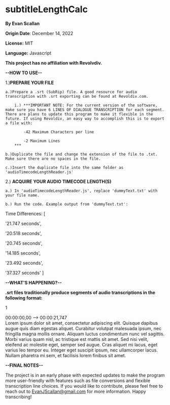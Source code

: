 # subtitleLengthCalc


**By Evan Scallan**

**Origin Date**: December 14, 2022

**License:** MIT

**Language:** Javascript

**This project has no affiliation with Revolvdiv.**


**--HOW TO USE--**

1.)**PREPARE YOUR FILE**

	a.)Prepare a .srt (SubRip) file. A good resource for audio transcription with .srt exporting can be found at Revoldiv.com.

		i.) ***IMPORTANT NOTE: For the current version of the software, make sure you have 6 LINES OF DIALOGUE TRANSCRIPTION for each segment. There are plans to update this program to make it flexible in the future. If using Revoldiv, an easy way to accomplish this is to export a file with:

			-42 Maximum Characters per line

			-2 Maximum Lines
		***

	b.)Duplicate the file and change the extension of the file to .txt. Make sure there are no spaces in the file.

	c.)Insert the duplicate file into the same folder as 'audioTimecodeLengthReader.js'

2.) **ACQUIRE YOUR AUDIO TIMECODE LENGTH(S)**

	a.) In 'audioTimecodeLengthReader.js', replace 'dummyText.txt' with your file name.

	b.) Run the code. Example output from 'dummyText.txt':

Time Differences: [

  '21.747 seconds',

  '20.518 seconds',

  '20.745 seconds',

  '14.185 seconds',

  '23.492 seconds',

  '37.327 seconds'
]


**--WHAT'S HAPPENING?--**

**.srt files traditionally produce segments of audio transcriptions in the following format:**

1

00:00:00,00 --> 00:00:21,747\
Lorem ipsum dolor sit amet, consectetur adipiscing elit. Quisque dapibus augue quis 
diam egestas aliquet. Curabitur volutpat malesuada ipsum, nec fringilla magna mollis 
ornare. Aliquam luctus condimentum nunc vel sagittis. Morbi varius quam nisl, ac 
tristique est mattis sit amet. Sed nisi velit, eleifend ac molestie eget, semper sed
augue. Cras aliquet mi lacus, eget varius leo tempor eu. Integer eget suscipit ipsum,
nec ullamcorper lacus. Nullam pharetra mi sem, et facilisis lorem finibus sit amet. 

**--FINAL NOTES--**

The project is in an early phase with expected updates to make the program more user-friendly with features such as file conversions and flexible transcription line choices. If you would like to contribute, please feel free to reach out to EvanJScallan@gmail.com for more information. Happy transcribing!
